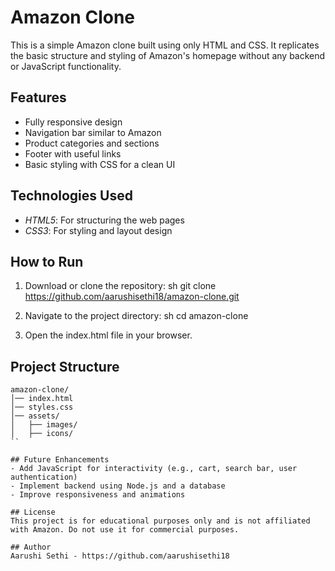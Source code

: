 # Amazon Clone

This is a simple Amazon clone built using only HTML and CSS. It replicates the basic structure and styling of Amazon's homepage without any backend or JavaScript functionality.

## Features
- Fully responsive design
- Navigation bar similar to Amazon
- Product categories and sections
- Footer with useful links
- Basic styling with CSS for a clean UI

## Technologies Used
- *HTML5*: For structuring the web pages
- *CSS3*: For styling and layout design

## How to Run
1. Download or clone the repository:
   sh
   git clone https://github.com/aarushisethi18/amazon-clone.git
   
2. Navigate to the project directory:
   sh
   cd amazon-clone
   
3. Open the index.html file in your browser.

## Project Structure
```
amazon-clone/
│── index.html
│── styles.css
│── assets/
│   ├── images/
│   ├── icons/
``

## Future Enhancements
- Add JavaScript for interactivity (e.g., cart, search bar, user authentication)
- Implement backend using Node.js and a database
- Improve responsiveness and animations

## License
This project is for educational purposes only and is not affiliated with Amazon. Do not use it for commercial purposes.

## Author
Aarushi Sethi - https://github.com/aarushisethi18 
